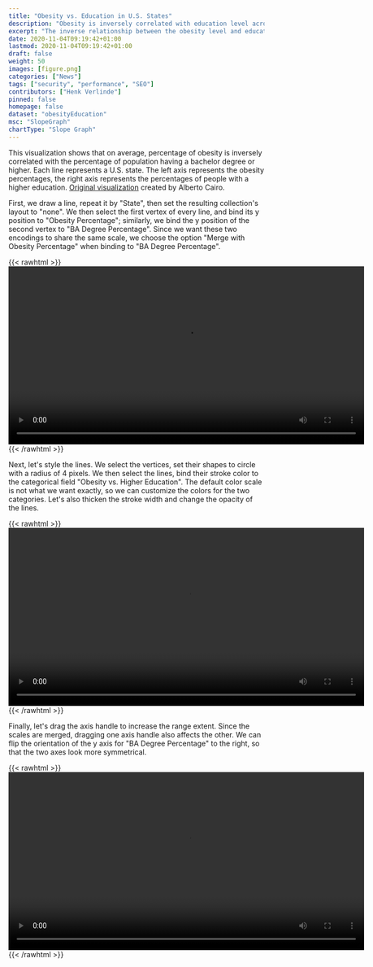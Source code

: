 ```yaml
---
title: "Obesity vs. Education in U.S. States"
description: "Obesity is inversely correlated with education level across US states."
excerpt: "The inverse relationship between the obesity level and education level across US states."
date: 2020-11-04T09:19:42+01:00
lastmod: 2020-11-04T09:19:42+01:00
draft: false
weight: 50
images: [figure.png]
categories: ["News"]
tags: ["security", "performance", "SEO"]
contributors: ["Henk Verlinde"]
pinned: false
homepage: false
dataset: "obesityEducation"
msc: "SlopeGraph"
chartType: "Slope Graph"
---
```

This visualization shows that on average, percentage of obesity is inversely correlated with the percentage of population having a bachelor degree or higher. Each line represents a U.S. state. The left axis represents the obesity percentages, the right axis represents the percentages of people with a higher education. [Original visualization](http://www.thefunctionalart.com/2012/03/functional-art-has-cover_21.html) created by Alberto Cairo.


First, we draw a line, repeat it by "State", then set the resulting collection's layout to "none". We then select the first vertex of every line, and bind its y position to "Obesity Percentage"; similarly, we bind the y position of the second vertex to "BA Degree Percentage". Since we want these two encodings to share the same scale, we choose the option "Merge with Obesity Percentage" when binding to "BA Degree Percentage".

{{< rawhtml >}} 
<video width=700px class="tutorial-video" controls>
    <source src="/videos/gallery/slope-graph-1.mov" type="video/mp4">
    Your browser does not support the video tag.  
</video>
{{< /rawhtml >}}

Next, let's style the lines. We select the vertices, set their shapes to circle with a radius of 4 pixels. We then select the lines, bind their stroke color to the categorical field "Obesity vs. Higher Education". The default color scale is not what we want exactly, so we can customize the colors for the two categories. Let's also thicken the stroke width and change the opacity of the lines.

{{< rawhtml >}} 
<video width=700px class="tutorial-video" controls>
    <source src="/videos/gallery/slope-graph-2.mov" type="video/mp4">
    Your browser does not support the video tag.  
</video>
{{< /rawhtml >}}

Finally, let's drag the axis handle to increase the range extent. Since the scales are merged, dragging one axis handle also affects the other. We can flip the orientation of the y axis for "BA Degree Percentage" to the right, so that the two axes look more symmetrical. 

{{< rawhtml >}} 
<video width=700px class="tutorial-video" controls>
    <source src="/videos/gallery/slope-graph-3.mov" type="video/mp4">
    Your browser does not support the video tag.  
</video>
{{< /rawhtml >}}


